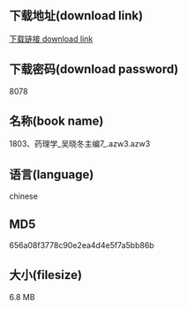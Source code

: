 ## 下载地址(download link)
[下载链接 download link](https://voluble-croquembouche-d321dc.netlify.app/?s=1803%E3%80%81%E8%8D%AF%E7%90%86%E5%AD%A6_%E5%90%B4%E6%99%93%E5%86%AC%E4%B8%BB%E7%BC%967_.azw3)

## 下载密码(download password)
8078

## 名称(book name)
1803、药理学_吴晓冬主编7_.azw3.azw3

## 语言(language)
chinese

## MD5
656a08f3778c90e2ea4d4e5f7a5bb86b

## 大小(filesize)
6.8 MB
